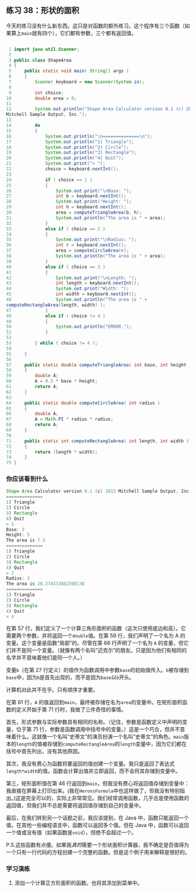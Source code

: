 ## 练习 38：形状的面积

今天的练习没有什么新东西。这只是对函数的额外练习。这个程序有三个函数（如果算上`main`就有四个），它们都有参数，三个都有返回值。

```java

 1 import java.util.Scanner;
 2 
 3 public class ShapeArea
 4 {
 5     public static void main( String[] args )
 6     {
 7         Scanner keyboard = new Scanner(System.in);
 8 
 9         int choice;
10         double area = 0;
11 
12         System.out.println("Shape Area Calculator version 0.1 (c) 2013 
Mitchell Sample Output, Inc.");
13 
14         do
15         {
16             System.out.println("\n­=­=­=­=­=­=­=­=­=­=­=­=­=­=­\n");
17             System.out.println("1) Triangle");
18             System.out.println("2) Circle");
19             System.out.println("3) Rectangle");
20             System.out.println("4) Quit");
21             System.out.print("> ");
22             choice = keyboard.nextInt();
23 
24             if ( choice == 1 )
25             {
26                 System.out.print("\nBase: ");
27                 int b = keyboard.nextInt();
28                 System.out.print("Height: ");
29                 int h = keyboard.nextInt();
30                 area = computeTriangleArea(b, h);
31                 System.out.println("The area is " + area);
32             }
33             else if ( choice == 2 )
34             {
35                 System.out.print("\nRadius: ");
36                 int r = keyboard.nextInt();
37                 area = computeCircleArea(r);
38                 System.out.println("The area is " + area);
39             }
40             else if ( choice == 3 )
41             {
42                 System.out.print("\nLength: ");
43                 int length = keyboard.nextInt();
44                 System.out.print("Width: ");
45                 int width = keyboard.nextInt();
46                 System.out.println("The area is " + 
computeRectangleArea(length, width) );
47             }
48             else if ( choice != 4 )
49             {
50                 System.out.println("ERROR.");
51             }
52 
53         } while ( choice != 4 );
54 
55     }
56 
57     public static double computeTriangleArea( int base, int height )
58     {
59         double A;
60         A = 0.5 * base * height;
61         return A;
62     }
63 
64     public static double computeCircleArea( int radius )
65     {
66         double A;
67         A = Math.PI * radius * radius;
68         return A;
69     }
70 
71     public static int computeRectangleArea( int length, int width )
72     {
73         return (length * width);
74     }
75 }
```

### 你应该看到什么

```java
Shape Area Calculator version 0.1 (c) 2013 Mitchell Sample Output, Inc.
­=­=­=­=­=­=­=­=­=­=­=­=­=­=­
1) Triangle
2) Circle
3) Rectangle
4) Quit
> 1
Base: 3
Height: 5
The area is 7.5
­=­=­=­=­=­=­=­=­=­=­=­=­=­=­
1) Triangle
2) Circle
3) Rectangle
4) Quit
> 2
Radius: 3
The area is 28.274333882308138
­=­=­=­=­=­=­=­=­=­=­=­=­=­=­
1) Triangle
2) Circle
3) Rectangle
4) Quit
> 4
```

在第 57 行，我们定义了一个计算三角形面积的函数（这次只使用底边和高）。它需要两个参数，并将返回一个`double`值。在第 59 行，我们声明了一个名为 A 的变量。这个变量是函数“局部”的。尽管在第 66 行声明了一个名为 `A` 的变量，但它们并不是同一个变量。（就像有两个名叫“迈克尔”的朋友。只是因为他们有相同的名字并不意味着他们是同一个人。）

变量`b`（在第 27 行定义）的值作为函数调用中参数`base`的初始值传入。`b`被存储到`base`中，因为`b`是首先出现的，而不是因为`base`以`b`开头。

计算机对此并不在乎。只有顺序才重要。

在第 61 行，`A` 的值返回到`main`，最终被存储在名为`area`的变量中。在矩形面积函数的定义开始于第 71 行时，我做了三件奇怪的事情。

首先，形式参数与实际参数具有相同的名称。（记住，参数是函数定义中声明的变量，位于第 71 行，参数是函数调用中括号中的变量。）这是一个巧合，但并不意味着什么。这就像一个名叫“史蒂文”的演员扮演一个名叫“史蒂文”的角色。`main`版本的`length`的值被存储到`computeRectangleArea`的`length`变量中，因为它们都在括号中首先列出，没有其他原因。

其次，我没有费心为函数将要返回的值创建一个变量。我只是返回了表达式`length*width`的值。函数会计算出值并立即返回，而不会将其存储到变量中。

第三，矩形面积值在第 46 行返回到`main`，但我没有费心将返回值存储到变量中：我直接在屏幕上打印出来。(我在`HeronsFormula`中也这样做了，但我没有特别指出。)这是完全可以的，实际上非常常见。我们经常调用函数，几乎总是使用函数的返回值，但我们并不总是需要将返回值存储到自己的变量中。

最后，在我们转到另一个话题之前，我应该提到，在 Java 中，函数只能返回一个值。在其他一些编程语言中，函数可以返回多个值。但在 Java 中，函数可以返回一个值或没有值（如果函数是`void`），但绝不会超过一个。

P.S.这些函数有点傻。如果我*真的*需要一个形状面积计算器，我不确定是否值得为一个只有一行代码的方程创建一个完整的函数。但是这个例子用来解释是很好的。

### 学习演练

1. 添加一个计算正方形面积的函数。也将其添加到菜单中。

